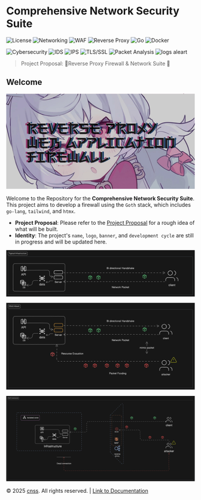 # Comprehensive Network Security Suite

![License](https://img.shields.io/badge/License-BSD_3--Clause-89b4fa?style=flat&logoColor=white)
![Networking](https://img.shields.io/badge/Networking-f5c2e7?style=flat&logo=cisco&logoColor=11111b)
![WAF](https://img.shields.io/badge/WAF-f2cdcd?style=flat&logo=cloudflare&logoColor=11111b)
![Reverse Proxy](https://img.shields.io/badge/Reverse_Proxy-b4befe?style=flat&logo=nginx&logoColor=11111b)
![Go](https://img.shields.io/badge/Go-94e2d5?style=flat&logo=go&logoColor=11111b)
![Docker](https://img.shields.io/badge/Docker-89dceb?style=flat&logo=docker&logoColor=11111b)

![Cybersecurity](https://img.shields.io/badge/Cybersecurity-fab387?style=flat&logo=data:image/svg+xml;base64,PHN2ZyB4bWxucz0iaHR0cDovL3d3dy53My5vcmcvMjAwMC9zdmciIHZpZXdCb3g9IjAgMCAyNCAyNCI+PHBhdGggZmlsbD0iIzExMTExYiIgZD0iTTEyIDFMMyA5VDIxIDE4LjVRMTUuNCAyMiAxMiAyMlQ2LjQgMjBRMy41IDE4LjUgMyAxN2wtMi0uNXYtN2wyLTEuNXYyLjdxMi4yNSA0LjQgNy41IDQuOHQxMC0zLjNWOXoiLz48L3N2Zz4=&logoColor=11111b)
![IDS](https://img.shields.io/badge/IDS-a6e3a1?style=flat&logo=data:image/svg+xml;base64,PHN2ZyB4bWxucz0iaHR0cDovL3d3dy53My5vcmcvMjAwMC9zdmciIHZpZXdCb3g9IjAgMCAyNCAyNCI+PHBhdGggZmlsbD0iIzExMTExYiIgZD0iTTEyIDJMNCA3djEwbDggNSA4LTVWN2wtOC01ek0xMiA0LjdsNS4yIDMuM0wxMiAxMS43IDYuOCA4bDUuMi0zLjN6TTYgOS4ybDUgMy4xdjYuNGwtNS0zLjFWOS4yek0xMyAxOC43di02LjRsNS0zLjF2Ni40bC01IDMuMXoiLz48L3N2Zz4=&logoColor=11111b)
![IPS](https://img.shields.io/badge/IPS-cba6f7?style=flat&logo=data:image/svg+xml;base64,PHN2ZyB4bWxucz0iaHR0cDovL3d3dy53My5vcmcvMjAwMC9zdmciIHZpZXdCb3g9IjAgMCAyNCAyNCI+PHBhdGggZmlsbD0iIzExMTExYiIgZD0iTTEyIDJMNCA3djEwbDggNSA4LTVWN2wtOC01ek0xMiA0LjdsNS4yIDMuM0wxMiAxMS43IDYuOCA4bDUuMi0zLjN6TTYgOS4ybDUgMy4xdjYuNGwtNS0zLjFWOS4yek0xMyAxOC43di02LjRsNS0zLjF2Ni40bC01IDMuMXoiLz48L3N2Zz4=&logoColor=11111b)
![TLS/SSL](https://img.shields.io/badge/TLS%2FSSL-eba0ac?style=flat&logo=Let's%20Encrypt&logoColor=11111b)
![Packet Analysis](https://img.shields.io/badge/Packet_Analysis-f9e2af?style=flat&logo=wireshark&logoColor=11111b)
![logs aleart](https://img.shields.io/badge/Logs%2FAleart-EEBBFF?style=flat&logo=Gmail&logoColor=11111b)


> Project Proposal: 🌸Reverse Proxy Firewall & Network Suite 🌸

## Welcome

![reverse proxy firewall](./assets/Reverse-Proxy-Web-application-Firewall-banner.png)

Welcome to the Repository for the **Comprehensive Network Security Suite**. This project aims to develop a firewall using the `Goth` stack, which includes `go-lang`, `tailwind`, and `htmx`.

- **Project Proposal**: Please refer to the [Project Proposal](./docs/project-proposal.md) for a rough idea of what will be built.
- **Identity**: The project's `name`, `logo`, `banner`, and `development cycle` are still in progress and will be updated here.


![client_server_communication](./assets/cnss_client_server_communication.png)

![ddos](./assets/cnss_ddos.png)

![reverse_proxy_firewall](./assets/cnss_reverse_proxy_web_application_firewall.png)

&copy; 2025 [cnss](https://github.com/Himanshu-Parangat/cnss). All rights reserved. | [Link to Documentation](./docs/index.md)
